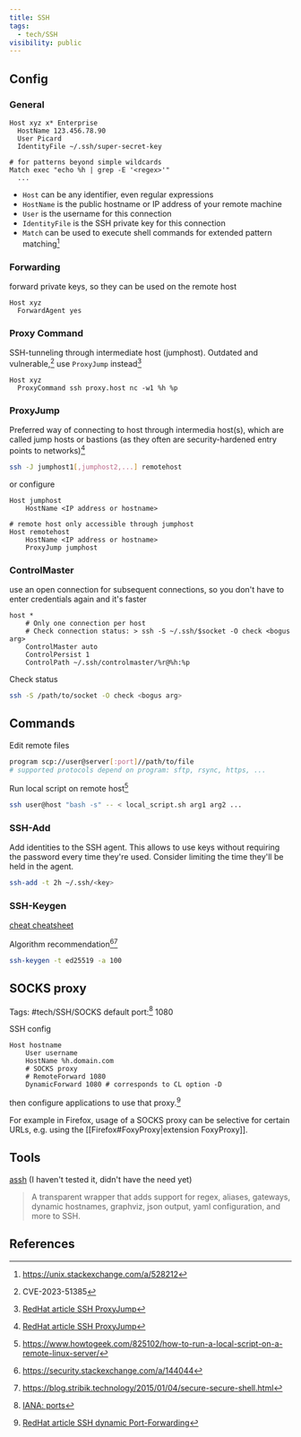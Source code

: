 ```yaml
---
title: SSH
tags:
  - tech/SSH
visibility: public
---
```


## Config

### General

```ssh_config
Host xyz x* Enterprise
  HostName 123.456.78.90
  User Picard
  IdentityFile ~/.ssh/super-secret-key

# for patterns beyond simple wildcards
Match exec "echo %h | grep -E '<regex>'"
  ...
```

- `Host` can be any identifier, even regular expressions
- `HostName` is the public hostname or IP address of your remote machine
- `User` is the username for this connection
- `IdentityFile` is the SSH private key for this connection
- `Match` can be used to execute shell commands for extended pattern matching[^config_match]

### Forwarding

forward private keys, so they can be used on the remote host

```ssh_config
Host xyz
  ForwardAgent yes
```

### Proxy Command

SSH-tunneling through intermediate host (jumphost). Outdated and vulnerable,[^7] use `ProxyJump` instead[^6]

```
Host xyz
  ProxyCommand ssh proxy.host nc -w1 %h %p
```

### ProxyJump

Preferred way of connecting to host through intermedia host(s), which are called jump hosts or bastions (as they often are security-hardened entry points to networks)[^6]

```bash
ssh -J jumphost1[,jumphost2,...] remotehost
```

or configure

```
Host jumphost
    HostName <IP address or hostname>

# remote host only accessible through jumphost
Host remotehost
    HostName <IP address or hostname>
    ProxyJump jumphost
```


### ControlMaster

use an open connection for subsequent connections, so you don't have to enter credentials again and it's faster

```ssh_config
host *
    # Only one connection per host
    # Check connection status: > ssh -S ~/.ssh/$socket -O check <bogus arg>
    ControlMaster auto
    ControlPersist 1
    ControlPath ~/.ssh/controlmaster/%r@%h:%p
```

Check status

```bash
ssh -S /path/to/socket -O check <bogus arg>
```


## Commands

Edit remote files

```bash
program scp://user@server[:port]//path/to/file
# supported protocols depend on program: sftp, rsync, https, ...
```

Run local script on remote host[^1]

```bash
ssh user@host "bash -s" -- < local_script.sh arg1 arg2 ...
```

[^1]: <https://www.howtogeek.com/825102/how-to-run-a-local-script-on-a-remote-linux-server/>

### SSH-Add

Add identities to the SSH agent. This allows to use keys without requiring the password every time they're used. Consider limiting the time they'll be held in the agent.

```sh
ssh-add -t 2h ~/.ssh/<key>
```


### SSH-Keygen

[cheat cheatsheet](file://.config/cheat/cheatsheets/community/ssh-keygen)

Algorithm recommendation[^2][^3]

```sh
ssh-keygen -t ed25519 -a 100
```

[^2]: <https://security.stackexchange.com/a/144044>
[^3]: <https://blog.stribik.technology/2015/01/04/secure-secure-shell.html>

## SOCKS proxy

Tags: #tech/SSH/SOCKS
default port:[^4] 1080

[^4]: [IANA: ports](networking#^d2523a)


SSH config

```
Host hostname
    User username
    HostName %h.domain.com
    # SOCKS proxy
    # RemoteForward 1080
    DynamicForward 1080 # corresponds to CL option -D
```

then configure applications to use that proxy.[^5]

For example in Firefox, usage of a SOCKS proxy can be selective for certain URLs, e.g. using the [[Firefox#FoxyProxy|extension FoxyProxy]].


## Tools

[assh](https://github.com/moul/assh) (I haven't tested it, didn't have the need yet)
> A transparent wrapper that adds support for regex, aliases, gateways, dynamic hostnames, graphviz, json output, yaml configuration, and more to SSH.

## References

[^5]: [RedHat article SSH dynamic Port-Forwarding](https://www.redhat.com/sysadmin/ssh-dynamic-port-forwarding)
[^6]: [RedHat article SSH ProxyJump](https://www.redhat.com/sysadmin/ssh-proxy-bastion-proxyjump)
[^7]: CVE-2023-51385
[^config_match]: <https://unix.stackexchange.com/a/528212>

